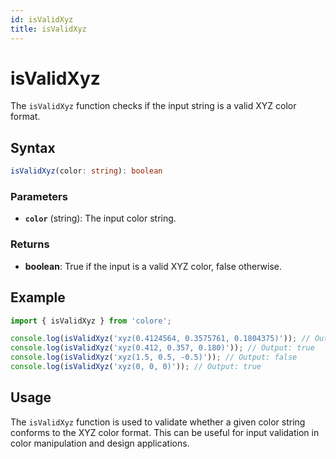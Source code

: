 ```yaml
---
id: isValidXyz
title: isValidXyz
---
```


# isValidXyz

The `isValidXyz` function checks if the input string is a valid XYZ color format.

## Syntax

```typescript
isValidXyz(color: string): boolean
```

### Parameters

- **`color`** (string): The input color string.

### Returns

- **boolean**: True if the input is a valid XYZ color, false otherwise.

## Example

```typescript
import { isValidXyz } from 'colore';

console.log(isValidXyz('xyz(0.4124564, 0.3575761, 0.1804375)')); // Output: true
console.log(isValidXyz('xyz(0.412, 0.357, 0.180)')); // Output: true
console.log(isValidXyz('xyz(1.5, 0.5, -0.5)')); // Output: false
console.log(isValidXyz('xyz(0, 0, 0)')); // Output: true
```

## Usage

The `isValidXyz` function is used to validate whether a given color string conforms to the XYZ color format. This can be useful for input validation in color manipulation and design applications.
